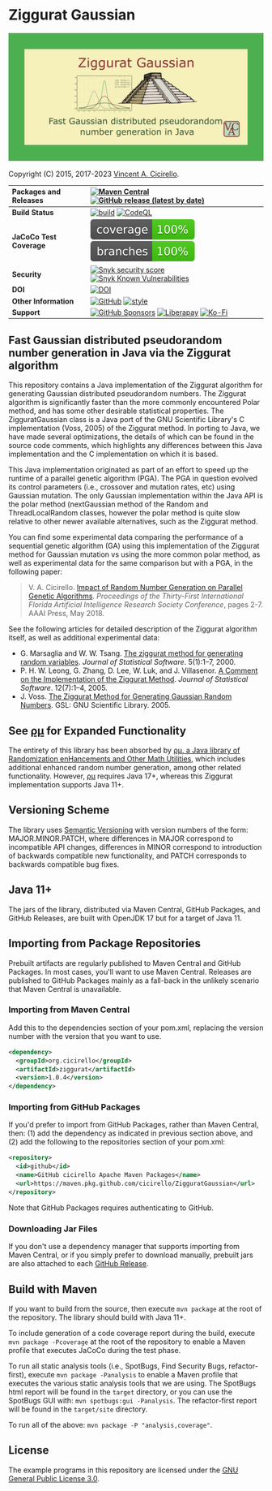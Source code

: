 # Ziggurat Gaussian

[<img alt="Ziggurat Gaussian - Fast Gaussian distributed pseudorandom number generation in Java via the Ziggurat algorithm" 
     src="https://raw.githubusercontent.com/cicirello/ZigguratGaussian/master/images/ziggurat-gaussian.png" width="640">](#ziggurat-gaussian)

Copyright (C) 2015, 2017-2023 [Vincent A. Cicirello](https://www.cicirello.org/).

| __Packages and Releases__ | [![Maven Central](https://img.shields.io/maven-central/v/org.cicirello/ziggurat.svg?label=Maven%20Central&logo=apachemaven)](https://central.sonatype.com/artifact/org.cicirello/ziggurat/) [![GitHub release (latest by date)](https://img.shields.io/github/v/release/cicirello/ZigguratGaussian?logo=GitHub)](https://github.com/cicirello/ZigguratGaussian/releases) |
| :--- | :--- |
| __Build Status__ | [![build](https://github.com/cicirello/ZigguratGaussian/workflows/build/badge.svg)](https://github.com/cicirello/ZigguratGaussian/actions/workflows/build.yml) [![CodeQL](https://github.com/cicirello/ZigguratGaussian/actions/workflows/codeql-analysis.yml/badge.svg)](https://github.com/cicirello/ZigguratGaussian/actions/workflows/codeql-analysis.yml) |
| __JaCoCo Test Coverage__ | [![coverage](https://raw.githubusercontent.com/cicirello/ZigguratGaussian/badges/jacoco.svg)](https://github.com/cicirello/ZigguratGaussian/actions/workflows/build.yml) [![branches coverage](https://raw.githubusercontent.com/cicirello/ZigguratGaussian/badges/branches.svg)](https://github.com/cicirello/ZigguratGaussian/actions/workflows/build.yml)  |
| __Security__ | [![Snyk security score](https://snyk-widget.herokuapp.com/badge/mvn/org.cicirello/ziggurat/badge.svg)](https://snyk.io/vuln/maven%3Aorg.cicirello%3Aziggurat) [![Snyk Known Vulnerabilities](https://snyk.io/test/github/cicirello/ZigguratGaussian/badge.svg)](https://snyk.io/test/github/cicirello/ZigguratGaussian) |
| __DOI__ | [![DOI](https://zenodo.org/badge/201526811.svg)](https://zenodo.org/badge/latestdoi/201526811) |
| __Other Information__ | [![GitHub](https://img.shields.io/github/license/cicirello/ZigguratGaussian)](https://github.com/cicirello/ZigguratGaussian/blob/master/LICENSE) [![style](https://img.shields.io/badge/style-Google%20Java%20Style-informational)](https://google.github.io/styleguide/javaguide.html) |
| __Support__ | [![GitHub Sponsors](https://img.shields.io/badge/sponsor-30363D?logo=GitHub-Sponsors&logoColor=#EA4AAA)](https://github.com/sponsors/cicirello) [![Liberapay](https://img.shields.io/badge/Liberapay-F6C915?logo=liberapay&logoColor=black)](https://liberapay.com/cicirello) [![Ko-Fi](https://img.shields.io/badge/Ko--fi-F16061?logo=ko-fi&logoColor=white)](https://ko-fi.com/cicirello) |

## Fast Gaussian distributed pseudorandom number generation in Java via the Ziggurat algorithm

This repository contains a Java implementation of the Ziggurat 
algorithm for generating Gaussian distributed pseudorandom numbers.
The Ziggurat algorithm is significantly faster than the more commonly encountered
Polar method, and has some other desirable statistical properties.
The ZigguratGaussian class is a Java port of the GNU Scientific 
Library's C implementation (Voss, 2005) of the Ziggurat method.
In porting to Java, we have made several optimizations, the details of
which can be found in the source code comments, which highlights any
differences between this Java implementation and the 
C implementation on which it is based.

This Java implementation originated as part of an effort to speed
up the runtime of a parallel genetic algorithm (PGA).  The PGA in
question evolved its control parameters (i.e., crossover and mutation rates,
etc) using Gaussian mutation.  The only Gaussian implementation within the
Java API is the polar method (nextGaussian method of the Random and
ThreadLocalRandom classes, however the polar method is quite slow
relative to other newer available alternatives, such as the Ziggurat method.

You can find some experimental data comparing the performance of a sequential
genetic algorithm (GA) using this implementation of the Ziggurat method for
Gaussian mutation vs using the more common polar method, as well as experimental data
for the same comparison but with a PGA, in the following paper:

> V. A. Cicirello. [Impact of Random Number Generation on Parallel Genetic Algorithms](https://www.cicirello.org/publications/cicirello2018flairs.html). *Proceedings of the Thirty-First International Florida Artificial Intelligence Research Society Conference*, pages 2-7. AAAI Press, May 2018.  

See the following articles for detailed description of the Ziggurat algorithm itself, as well as
additional experimental data:
* G. Marsaglia and W. W. Tsang. [The ziggurat method for generating random variables](http://www.jstatsoft.org/v05/i08/).  *Journal of Statistical Software*. 5(1):1–7, 2000. 
* P. H. W. Leong, G. Zhang, D. Lee, W. Luk, and J. Villasenor. [A Comment on the Implementation of the Ziggurat Method](https://www.jstatsoft.org/article/view/v012i07). *Journal of Statistical Software*. 12(7):1–4, 2005. 
* J. Voss. [The Ziggurat Method for Generating Gaussian Random Numbers](http://www.seehuhn.de/pages/ziggurat). GSL: GNU Scientific Library. 2005. 

## See [&rho;&mu;](https://github.com/cicirello/rho-mu) for Expanded Functionality

The entirety of this library has been absorbed 
by [&rho;&mu;, a Java library of Randomization enHancements and Other Math Utilities](https://github.com/cicirello/rho-mu), which
includes additional enhanced random number generation, among other related functionality. However, [&rho;&mu;](https://rho-mu.cicirello.org/)
requires Java 17+, whereas this Ziggurat implementation supports Java 11+.

## Versioning Scheme

The library uses [Semantic Versioning](https://semver.org/) with 
version numbers of the form: MAJOR.MINOR.PATCH, where differences 
in MAJOR correspond to incompatible API changes, differences in MINOR 
correspond to introduction of backwards compatible new functionality, 
and PATCH corresponds to backwards compatible bug fixes.

## Java 11+

The jars of the library, distributed via Maven Central, GitHub Packages, 
and GitHub Releases, are built with OpenJDK 17 but for a target of Java 11.   

## Importing from Package Repositories

Prebuilt artifacts are regularly published to Maven Central and GitHub Packages. In 
most cases, you'll want to use Maven Central. Releases are published to GitHub 
Packages mainly as a fall-back in the unlikely scenario that Maven Central is unavailable.

### Importing from Maven Central

Add this to the dependencies section of your pom.xml, replacing 
the version number with the version that you want to use.

```XML
<dependency>
  <groupId>org.cicirello</groupId>
  <artifactId>ziggurat</artifactId>
  <version>1.0.4</version>
</dependency>
```

### Importing from GitHub Packages

If you'd prefer to import from GitHub Packages, rather than Maven Central, 
then: (1) add the dependency as indicated in previous section above, and (2) add 
the following to the repositories section of your pom.xml:

```XML
<repository>
  <id>github</id>
  <name>GitHub cicirello Apache Maven Packages</name>
  <url>https://maven.pkg.github.com/cicirello/ZigguratGaussian</url>
</repository>
```

Note that GitHub Packages requires authenticating to GitHub.

### Downloading Jar Files

If you don't use a dependency manager that supports importing from Maven Central,
or if you simply prefer to download manually, prebuilt jars are also attached to 
each [GitHub Release](https://github.com/cicirello/ZigguratGaussian/releases).

## Build with Maven

If you want to build from the source, then execute `mvn package` at the root
of the repository. The library should build with Java 11+.

To include generation of a code coverage report during the build,
execute `mvn package -Pcoverage` at the root of the repository to 
enable a Maven profile that executes JaCoCo during the test phase.

To run all static analysis tools (i.e., SpotBugs, Find Security Bugs,
refactor-first), execute `mvn package -Panalysis` to enable a Maven 
profile that executes the various static analysis tools that we are 
using. The SpotBugs html report will be found in the `target` directory, 
or you can use the SpotBugs GUI with: `mvn spotbugs:gui -Panalysis`. The 
refactor-first report will be found in the `target/site` directory.

To run all of the above: `mvn package -P "analysis,coverage"`.

## License

The example programs in this repository are licensed under 
the [GNU General Public License 3.0](https://www.gnu.org/licenses/gpl-3.0.en.html).
